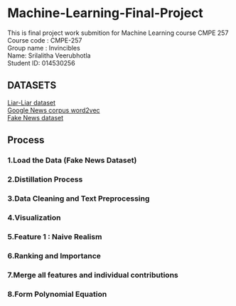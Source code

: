 # Machine-Learning-Final-Project

This is final project work submition for Machine Learning course CMPE 257
Course code : CMPE-257 <br>
Group name : Invincibles <br>
Name: Srilalitha Veerubhotla <br>
Student ID: 014530256 <br>

## DATASETS 
[Liar-Liar dataset](https://drive.google.com/open?id=1y3yYF5HHPhH7SyaPwPU9H5HApJzevsFK)<br>
[Google News corpus word2vec](https://s3.amazonaws.com/dl4j-distribution/GoogleNews-vectors-negative300.bin.gz)<br>
[Fake News dataset](https://www.kaggle.com/manasvik/spam-check/data)<br>

## Process
### 1.Load the Data (Fake News Dataset)
### 2.Distillation Process
### 3.Data Cleaning and Text Preprocessing
### 4.Visualization
### 5.Feature 1 : Naive Realism
### 6.Ranking and Importance
### 7.Merge all features and individual contributions
### 8.Form Polynomial Equation
